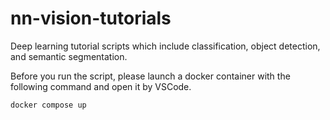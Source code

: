 # nn-vision-tutorials
Deep learning tutorial scripts which include classification, object detection, and semantic segmentation.

Before you run the script, please launch a docker container with the following command and open it by VSCode.

```bash
docker compose up
```